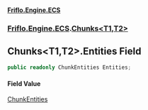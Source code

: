 #### [Friflo.Engine.ECS](index.md 'index')
### [Friflo.Engine.ECS](Friflo.Engine.ECS.md 'Friflo.Engine.ECS').[Chunks&lt;T1,T2&gt;](Chunks_T1,T2_.md 'Friflo.Engine.ECS.Chunks<T1,T2>')

## Chunks<T1,T2>.Entities Field

```csharp
public readonly ChunkEntities Entities;
```

#### Field Value
[ChunkEntities](ChunkEntities.md 'Friflo.Engine.ECS.ChunkEntities')